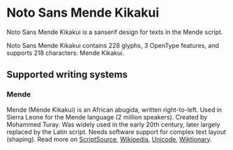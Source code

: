 
# Noto Sans Mende Kikakui

Noto Sans Mende Kikakui is a sanserif design for texts in the Mende script. 

Noto Sans Mende Kikakui contains 228 glyphs, 3 OpenType features, and supports 218 characters: Mende Kikakui.


## Supported writing systems


### Mende

Mende (Mende Kikakui) is an African abugida, written right-to-left. Used in Sierra Leone for the Mende language (2 million speakers). Created by Mohammed Turay. Was widely used in the early 20th century, later largely replaced by the Latin script. Needs software support for complex text layout (shaping). Read more on [ScriptSource](https://scriptsource.org/scr/Mend), [Wikipedia](https://en.wikipedia.org/wiki/ISO_15924:Mend), [Unicode](https://www.unicode.org/versions/Unicode13.0.0/ch19.pdf#G54425), [Wiktionary](https://en.wiktionary.org/wiki/Category:Mende_script).

